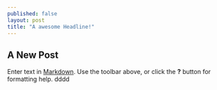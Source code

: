 ```yaml
---
published: false
layout: post
title: "A awesome Headline!"
---
```

## A New Post

Enter text in [Markdown](http://daringfireball.net/projects/markdown/). Use the toolbar above, or click the **?** button for formatting help.
dddd